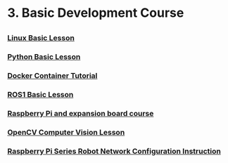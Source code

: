 # 3. Basic Development Course

<p style="margin-top:30px"></p>

### [Linux Basic Lesson](https://docs.hiwonder.com/projects/General_basic_courses/en/latest/docs/1_linux_fundamentals.html)

### [Python Basic Lesson](https://docs.hiwonder.com/projects/General_basic_courses/en/latest/docs/2_python_basics_course.html)

### [Docker Container Tutorial](https://docs.hiwonder.com/projects/General_basic_courses/en/latest/docs/3_docker_container_basics_course.html)

### [ROS1 Basic Lesson](https://docs.hiwonder.com/projects/General_basic_courses/en/latest/docs/4_ros_basics_course.html)

### [Raspberry Pi and expansion board course](https://docs.hiwonder.com/projects/General_basic_courses/en/latest/docs/5_pi5_and_expansion.html)

### [OpenCV Computer Vision Lesson](https://docs.hiwonder.com/projects/General_basic_courses/en/latest/docs/6_opencv.html)

### [Raspberry Pi Series Robot Network Configuration Instruction](https://docs.hiwonder.com/projects/General_basic_courses/en/latest/docs/7_network_configuration.html)